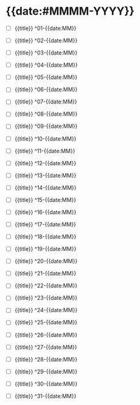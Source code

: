 # {{date:#MMMM-YYYY}}
- [ ] {{title}} ^01-{{date:MM}}
- [ ] {{title}} ^02-{{date:MM}}
- [ ] {{title}} ^03-{{date:MM}}
- [ ] {{title}} ^04-{{date:MM}}
- [ ] {{title}} ^05-{{date:MM}}
- [ ] {{title}} ^06-{{date:MM}}
- [ ] {{title}} ^07-{{date:MM}}
- [ ] {{title}} ^08-{{date:MM}}
- [ ] {{title}} ^09-{{date:MM}}
- [ ] {{title}} ^10-{{date:MM}}
- [ ] {{title}} ^11-{{date:MM}}
- [ ] {{title}} ^12-{{date:MM}}
- [ ] {{title}} ^13-{{date:MM}}
- [ ] {{title}} ^14-{{date:MM}}
- [ ] {{title}} ^15-{{date:MM}}
- [ ] {{title}} ^16-{{date:MM}}
- [ ] {{title}} ^17-{{date:MM}}
- [ ] {{title}} ^18-{{date:MM}}
- [ ] {{title}} ^19-{{date:MM}}
- [ ] {{title}} ^20-{{date:MM}}
- [ ] {{title}} ^21-{{date:MM}}
- [ ] {{title}} ^22-{{date:MM}}
- [ ] {{title}} ^23-{{date:MM}}
- [ ] {{title}} ^24-{{date:MM}}
- [ ] {{title}} ^25-{{date:MM}}
- [ ] {{title}} ^26-{{date:MM}}
- [ ] {{title}} ^27-{{date:MM}}
- [ ] {{title}} ^28-{{date:MM}}
- [ ] {{title}} ^29-{{date:MM}}
- [ ] {{title}} ^30-{{date:MM}}
- [ ] {{title}} ^31-{{date:MM}}

